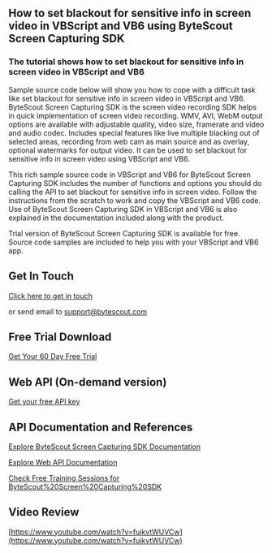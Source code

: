 ## How to set blackout for sensitive info in screen video in VBScript and VB6 using ByteScout Screen Capturing SDK

### The tutorial shows how to set blackout for sensitive info in screen video in VBScript and VB6

Sample source code below will show you how to cope with a difficult task like set blackout for sensitive info in screen video in VBScript and VB6. ByteScout Screen Capturing SDK is the screen video recording SDK helps in quick implementation of screen video recording. WMV, AVI, WebM output options are available with adjustable quality, video size, framerate and video and audio codec. Includes special features like live multiple blacking out of selected areas, recording from web cam as main source and as overlay, optional watermarks for output video. It can be used to set blackout for sensitive info in screen video using VBScript and VB6.

This rich sample source code in VBScript and VB6 for ByteScout Screen Capturing SDK includes the number of functions and options you should do calling the API to set blackout for sensitive info in screen video. Follow the instructions from the scratch to work and copy the VBScript and VB6 code. Use of ByteScout Screen Capturing SDK in VBScript and VB6 is also explained in the documentation included along with the product.

Trial version of ByteScout Screen Capturing SDK is available for free. Source code samples are included to help you with your VBScript and VB6 app.

## Get In Touch

[Click here to get in touch](https://bytescout.zendesk.com/hc/en-us/requests/new?subject=ByteScout%20Screen%20Capturing%20SDK%20Question)

or send email to [support@bytescout.com](mailto:support@bytescout.com?subject=ByteScout%20Screen%20Capturing%20SDK%20Question) 

## Free Trial Download

[Get Your 60 Day Free Trial](https://bytescout.com/download/web-installer?utm_source=github-readme)

## Web API (On-demand version)

[Get your free API key](https://pdf.co/documentation/api?utm_source=github-readme)

## API Documentation and References

[Explore ByteScout Screen Capturing SDK Documentation](https://bytescout.com/documentation/index.html?utm_source=github-readme)

[Explore Web API Documentation](https://pdf.co/documentation/api?utm_source=github-readme)

[Check Free Training Sessions for ByteScout%20Screen%20Capturing%20SDK](https://academy.bytescout.com/)

## Video Review

[https://www.youtube.com/watch?v=fujkvtWUVCw](https://www.youtube.com/watch?v=fujkvtWUVCw)